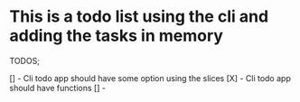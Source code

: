 # This is a todo list using the cli and adding the tasks in memory

TODOS;

[] - Cli todo app should have some option using the slices
[X] - Cli todo app should have functions
[] - 
